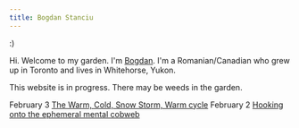 ```yaml
---
title: Bogdan Stanciu
---
```



:)



Hi. Welcome to my garden. I'm [Bogdan](Bogdan.md). I'm a Romanian/Canadian who grew up in Toronto and lives in Whitehorse, Yukon.
 
This website is in progress. There may be weeds in the garden.

February 3 [The Warm, Cold, Snow Storm, Warm cycle](The%20Warm,%20Cold,%20Snow%20Storm,%20Warm%20cycle)
February 2 [Hooking onto the ephemeral mental cobweb](Hooking%20onto%20the%20ephemeral%20mental%20cobweb.md)

